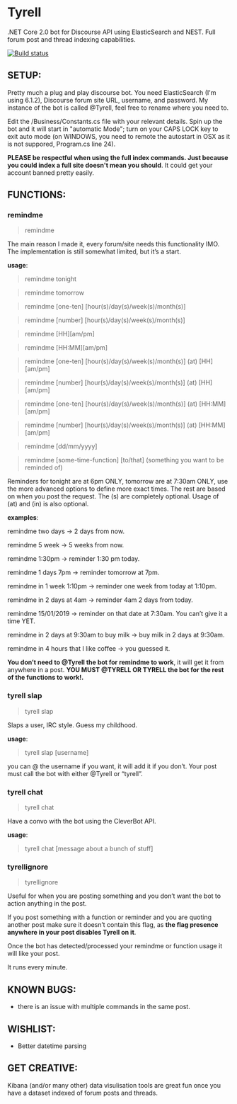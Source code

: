 # Tyrell
.NET Core 2.0 bot for Discourse API using ElasticSearch and NEST. Full forum post and thread indexing capabilities.

[![Build status](https://ci.appveyor.com/api/projects/status/tpr73mwmhe5328wn?svg=true)](https://ci.appveyor.com/project/warejacob/tyrell)

## SETUP:

Pretty much a plug and play discourse bot. You need ElasticSearch (I'm using 6.1.2), Discourse forum site URL, username, and password. My instance of the bot is called @Tyrell, 
feel free to rename where you need to. 

Edit the /Business/Constants.cs file with your relevant details. Spin up the bot and it will start in "automatic Mode"; turn on your CAPS LOCK key to exit auto mode (on WINDOWS, you need to remote the autostart in OSX as it is not suppored, Program.cs line 24).

**PLEASE be respectful when using the full index commands. Just because you could index a full site doesn't mean you should**. It could
get your account banned pretty easily.

## FUNCTIONS:

### remindme

>remindme

The main reason I made it, every forum/site needs this functionality IMO. The implementation is still somewhat limited, but it’s a start.

**usage**:

>remindme tonight

>remindme tomorrow

>remindme [one-ten] [hour(s)/day(s)/week(s)/month(s)]

>remindme [number] [hour(s)/day(s)/week(s)/month(s)]

>remindme [HH][am/pm]

>remindme [HH:MM][am/pm]

>remindme [one-ten] [hour(s)/day(s)/week(s)/month(s)] (at) [HH][am/pm]

>remindme [number] [hour(s)/day(s)/week(s)/month(s)] (at) [HH][am/pm]

>remindme [one-ten] [hour(s)/day(s)/week(s)/month(s)] (at) [HH:MM][am/pm]

>remindme [number] [hour(s)/day(s)/week(s)/month(s)] (at) [HH:MM][am/pm]

>remindme [dd/mm/yyyy]

>remindme [some-time-function] [to/that] (something you want to be reminded of)


Reminders for tonight are at 6pm ONLY, tomorrow are at 7:30am ONLY, use the more advanced options to define more exact times. The rest are based on when you post the request. The (s) are completely optional. Usage of (at) and (in) is also optional.

**examples**:

remindme two days -> 2 days from now.

remindme 5 week -> 5 weeks from now.

remindme 1:30pm -> reminder 1:30 pm today.

remindme 1 days 7pm -> reminder tomorrow at 7pm.

remindme in 1 week 1:10pm -> reminder one week from today at 1:10pm.

remindme in 2 days at 4am -> reminder 4am 2 days from today.

remindme 15/01/2019 -> reminder on that date at 7:30am. You can’t give it a time YET.

remindme in 2 days at 9:30am to buy milk -> buy milk in 2 days at 9:30am.

remindme in 4 hours that I like coffee -> you guessed it.

**You don’t need to @Tyrell the bot for remindme to work**, it will get it from anywhere in a post.
**YOU MUST @TYRELL OR TYRELL the bot for the rest of the functions to work!.**
### tyrell slap

>tyrell slap

Slaps a user, IRC style. Guess my childhood.

**usage**:

>tyrell slap [username]

you can @ the username if you want, it will add it if you don’t. Your post must call the bot with either @Tyrell or “tyrell”.

### tyrell chat

>tyrell chat

Have a convo with the bot using the CleverBot API.

**usage**:

>tyrell chat [message about a bunch of stuff]

### tyrellignore

>tyrellignore

Useful for when you are posting something and you don’t want the bot to action anything in the post.

If you post something with a function or reminder and you are quoting another post make sure it doesn’t contain this flag, 
as **the flag presence anywhere in your post disables Tyrell on it**.

Once the bot has detected/processed your remindme or function usage it will like your post.

It runs every minute.

## KNOWN BUGS: 
- there is an issue with multiple commands in the same post.

## WISHLIST:
- Better datetime parsing

## GET CREATIVE:
Kibana (and/or many other) data visulisation tools are great fun once you have a dataset indexed of forum posts and threads.
